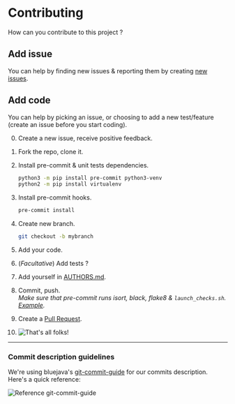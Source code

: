 # Contributing

How can you contribute to this project ?

## Add issue

You can help by finding new issues & reporting them by creating [new issues](https://github.com/kapt-labs/django-check-seo/issues).

## Add code

You can help by picking an issue, or choosing to add a new test/feature (create an issue before you start coding).

0. Create a new issue, receive positive feedback.

1. Fork the repo, clone it.

2. Install pre-commit & unit tests dependencies.
    ```bash
    python3 -m pip install pre-commit python3-venv
    python2 -m pip install virtualenv
    ```

3. Install pre-commit hooks.
    ```bash
    pre-commit install
    ```

4. Create new branch.
    ```bash
    git checkout -b mybranch
    ```

5. Add your code.

6. (*Facultative*) Add tests ?

7. Add yourself in [AUTHORS.md](AUTHORS.md).

8. Commit, push.  
    *Make sure that pre-commit runs isort, black, flake8 & `launch_checks.sh`. [Example](https://github.com/kapt-labs/django-check-seo/commit/da1d0be5d3ebe6734585cd5dd7027186d432ccd0#commitcomment-38147459).*

9. Create a [Pull Request](https://help.github.com/en/github/collaborating-with-issues-and-pull-requests/creating-a-pull-request).

10. ![That's all folks!](https://i.imgur.com/o2Tcd2E.png)

----

### Commit description guidelines

We're using bluejava's [git-commit-guide](https://github.com/bluejava/git-commit-guide) for our commits description. Here's a quick reference:

![Reference git-commit-guide](https://raw.githubusercontent.com/bluejava/git-commit-guide/master/gitCommitMsgGuideQuickReference.png)
